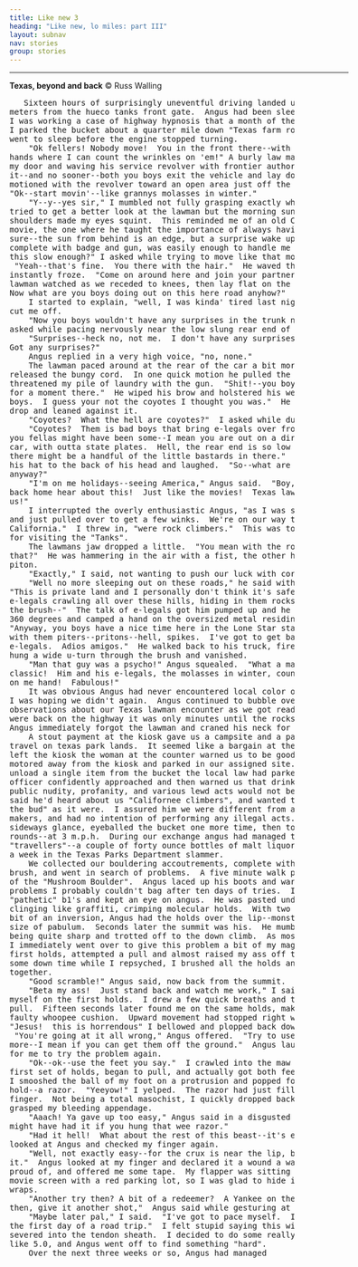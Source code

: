 ```yaml
---
title: Like new 3
heading: "Like new, lo miles: part III"
layout: subnav
nav: stories
group: stories
---
```


<hr align="LEFT" width="600">

<b>Texas, beyond and back</b> 
&copy;&nbsp;Russ Walling 
 
<pre>	Sixteen hours of surprisingly uneventful driving landed us on a dirt road mere
meters from the hueco tanks front gate.  Angus had been sleeping for hours and
I was working a case of highway hypnosis that a month of therapy couldn't dent.
I parked the bucket about a quarter mile down "Texas farm road number 118" and
went to sleep before the engine stopped turning.   
	"Ok fellers! Nobody move!  You in the front there--with the hair--keep them
hands where I can count the wrinkles on 'em!" A burly law man was standing near
my door and waving his service revolver with frontier authority.  "When I say
it--and no sooner--both you boys exit the vehicle and lay down over here."  He
motioned with the revolver toward an open area just off the dirt road.
"Ok--start movin'--like grannys molasses in winter." 
	"Y--y--yes sir," I mumbled not fully grasping exactly what was going on.  I
tried to get a better look at the lawman but the morning sun radiating over his
shoulders made my eyes squint.  This reminded me of an old Clint Eastwood
movie, the one where he taught the importance of always having an edge.
sure--the sun from behind is an edge, but a surprise wake up call at six a.m.,
complete with badge and gun, was easily enough to handle me and Angus.  "Is
this slow enough?" I asked while trying to move like that molasses he spoke of.
 "Yeah--that's fine.  You there with the hair."  He waved the gun at Angus who
instantly froze.  "Come on around here and join your partner--face down."  The
lawman watched as we receded to knees, then lay flat on the ground.  "Good.
Now what are you boys doing out on this here road anyhow?" 
	I started to explain, "well, I was kinda' tired last night and--" the lawman
cut me off. 
	"Now you boys wouldn't have any surprises in the trunk now would you," he
asked while pacing nervously near the low slung rear end of the bucket. 
	"Surprises--heck no, not me.  I don't have any surprises, how about you Angus?
Got any surprises?" 
	Angus replied in a very high voice, "no, none."  
	The lawman paced around at the rear of the car a bit more and then cautiously
released the bungy cord.  In one quick motion he pulled the trunk lid up and
threatened my pile of laundry with the gun.  "Shit!--you boys had me worried
for a moment there."  He wiped his brow and holstered his weapon.  "Get up
boys.  I guess your not the coyotes I thought you was."  He let the trunk lid
drop and leaned against it. 
	"Coyotes?  What the hell are coyotes?"  I asked while dusting off. 
	"Coyotes?  Them is bad boys that bring e-legals over from Mexico.  I reckoned
you fellas might have been some--I mean you are out on a dirt road, in a junky
car, with outta state plates.  Hell, the rear end is so low it looked like
there might be a handful of the little bastards in there."  The lawman pushed
his hat to the back of his head and laughed.  "So--what are ya doin' out here
anyway?" 
	"I'm on me holidays--seeing America," Angus said.  "Boy, wait till the folks
back home hear about this!  Just like the movies!  Texas law, pulling guns on
us!" 
	I interrupted the overly enthusiastic Angus, "as I was saying.  We got tired
and just pulled over to get a few winks.  We're on our way to Hueco Tanks, from
California."  I threw in, "were rock climbers."  This was to verify our motive
for visiting the "Tanks". 
	The lawmans jaw dropped a little.  "You mean with the rope and spikes and all
that?"  He was hammering in the air with a fist, the other hand held a mythical
piton. 
	"Exactly," I said, not wanting to push our luck with corrections. 
	"Well no more sleeping out on these roads," he said with a relaxed drawl.
"This is private land and I personally don't think it's safe--there's Mexican
e-legals crawling all over these hills, hiding in them rocks, running wild in
the brush--"  The talk of e-legals got him pumped up and he panned the horizon
360 degrees and camped a hand on the oversized metal residing in his holster.
"Anyway, you boys have a nice time here in the Lone Star state and be careful
with them piters--pritons--hell, spikes.  I've got to get back to work, findin'
e-legals.  Adios amigos."  He walked back to his truck, fired it up, then and
hung a wide u-turn through the brush and vanished. 
	"Man that guy was a psycho!" Angus squealed.  "What a maniac!  He was a
classic!  Him and his e-legals, the molasses in winter, counting the wrinkles
on me hand!  Fabulous!" 
	It was obvious Angus had never encountered local color of this variety before.
I was hoping we didn't again.  Angus continued to bubble over with quotes and
observations about our Texas lawman encounter as we got ready to go.  Once we
were back on the highway it was only minutes until the rocks were visible.
Angus immediately forgot the lawman and craned his neck for a better view. 
	A stout payment at the kiosk gave us a campsite and a pass good for unlimited
travel on texas park lands.  It seemed like a bargain at the time.  Before we
left the kiosk the woman at the counter warned us to be good--or else.  We
motored away from the kiosk and parked in our assigned site.  Before we could
unload a single item from the bucket the local law had parked behind us.  the
officer confidently approached and then warned us that drinking, debasement,
public nudity, profanity, and various lewd acts would not be tolerated.  He
said he'd heard about us "Californee climbers", and wanted to "nip trouble in
the bud" as it were.  I assured him we were different from any past trouble
makers, and had no intention of performing any illegal acts.  He gave me a
sideways glance, eyeballed the bucket one more time, then took off on his
rounds--at 3 m.p.h.  During our exchange angus had managed to conceal our
"travellers"--a couple of forty ounce bottles of malt liquor good for at least
a week in the Texas Parks Department slammer.  
	We collected our bouldering accoutrements, complete with eight foot extendo
brush, and went in search of problems.  A five minute walk put us at the base
of the "Mushroom Boulder".  Angus laced up his boots and warmed up on a few
problems I probably couldn't bag after ten days of tries.  I worked on my
"pathetic" b1's and kept an eye on angus.  He was pasted under a large roof,
clinging like graffiti, crimping molecular holds.  With two small lunges and a
bit of an inversion, Angus had the holds over the lip--monstrous buckets the
size of pabulum.  Seconds later the summit was his.  He mumbled about the rock
being quite sharp and trotted off to the down climb.  As most climbers will do,
I immediately went over to give this problem a bit of my magic.  I touched the
first holds, attempted a pull and almost raised my ass off the ground.  Needing
some down time while I repsyched, I brushed all the holds and tried to piece it
together. 
	"Good scramble!" Angus said, now back from the summit.  "Need the beta?" 
	"Beta my ass!  Just stand back and watch me work," I said and positioned
myself on the first holds.  I drew a few quick breaths and then began a mighty
pull.  Fifteen seconds later found me on the same holds, making a noise like a
faulty whoopee cushion.  Upward movement had stopped right where it began.
"Jesus!  this is horrendous" I bellowed and plopped back down into the dirt.
 "You're going at it all wrong," Angus offered.  "Try to use your feet a wee bit
more--I mean if you can get them off the ground."  Angus laughed and motioned
for me to try the problem again.   
	"Ok--ok--use the feet you say."  I crawled into the maw and crimped on the
first set of holds, began to pull, and actually got both feet off the ground.
I smooshed the ball of my foot on a protrusion and popped for the second
hold--a razor.  "Yeeyow!" I yelped.  The razor had just filleted my index
finger.  Not being a total masochist, I quickly dropped back on the dirt, and
grasped my bleeding appendage. 
	"Aaach! Ya gave up too easy," Angus said in a disgusted tone.  "I think you
might have had it if you hung that wee razor." 
	"Had it hell!  What about the rest of this beast--it's easy or something?"  I
looked at Angus and checked my finger again. 
	"Well, not exactly easy--for the crux is near the lip, but you looked good on
it."  Angus looked at my finger and declared it a wound a washwoman wouldn't be
proud of, and offered me some tape.  My flapper was sitting up like a drive-in
movie screen with a red parking lot, so I was glad to hide it under a few
wraps. 
	"Another try then? A bit of a redeemer?  A Yankee on the summit?  Let's go
then, give it another shot,"  Angus said while gesturing at the problem. 
	"Maybe later pal," I said.  "I've got to pace myself.  I'd hate to blow up on
the first day of a road trip."  I felt stupid saying this with a finger already
severed into the tendon sheath.  I decided to do some really light bouldering,
like 5.0, and Angus went off to find something "hard". 
	Over the next three weeks or so, Angus had managed </pre>